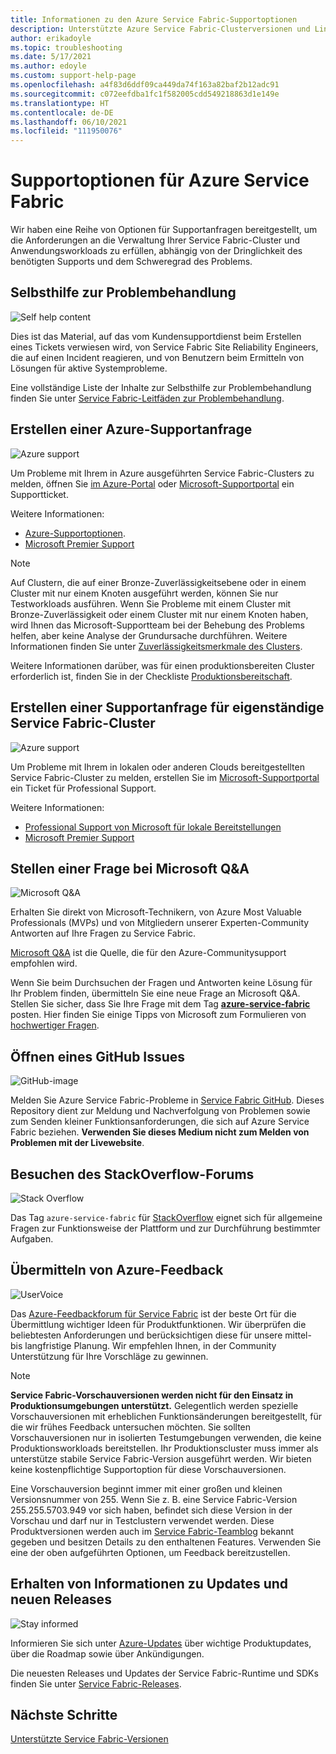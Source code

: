 ```yaml
---
title: Informationen zu den Azure Service Fabric-Supportoptionen
description: Unterstützte Azure Service Fabric-Clusterversionen und Links zu Dateisupporttickets
author: erikadoyle
ms.topic: troubleshooting
ms.date: 5/17/2021
ms.author: edoyle
ms.custom: support-help-page
ms.openlocfilehash: a4f83d6ddf09ca449da74f163a82baf2b12adc91
ms.sourcegitcommit: c072eefdba1fc1f582005cdd549218863d1e149e
ms.translationtype: HT
ms.contentlocale: de-DE
ms.lasthandoff: 06/10/2021
ms.locfileid: "111950076"
---
```

# <a name="azure-service-fabric-support-options"></a>Supportoptionen für Azure Service Fabric

Wir haben eine Reihe von Optionen für Supportanfragen bereitgestellt, um die Anforderungen an die Verwaltung Ihrer Service Fabric-Cluster und Anwendungsworkloads zu erfüllen, abhängig von der Dringlichkeit des benötigten Supports und dem Schweregrad des Problems.

## <a name="self-help-troubleshooting"></a>Selbsthilfe zur Problembehandlung
<div class='icon is-large'>
    <img alt='Self help content' src='./media/logos/doc-logo.png'>
</div>

Dies ist das Material, auf das vom Kundensupportdienst beim Erstellen eines Tickets verwiesen wird, von Service Fabric Site Reliability Engineers, die auf einen Incident reagieren, und von Benutzern beim Ermitteln von Lösungen für aktive Systemprobleme.

Eine vollständige Liste der Inhalte zur Selbsthilfe zur Problembehandlung finden Sie unter [Service Fabric-Leitfäden zur Problembehandlung](https://github.com/Azure/Service-Fabric-Troubleshooting-Guides).

## <a name="create-an-azure-support-request"></a>Erstellen einer Azure-Supportanfrage
<div class='icon is-large'>
    <img alt='Azure support' src='./media/logos/azure-logo.png'>
</div>

Um Probleme mit Ihrem in Azure ausgeführten Service Fabric-Clusters zu melden, öffnen Sie [im Azure-Portal](https://ms.portal.azure.com/#blade/Microsoft_Azure_Support/HelpAndSupportBlade/overview) oder [Microsoft-Supportportal](https://support.microsoft.com/oas/default.aspx?prid=16146) ein Supportticket.

Weitere Informationen:

- [Azure-Supportoptionen](https://azure.microsoft.com/support/plans/?b=16.44).
- [Microsoft Premier Support](https://support.microsoft.com/premier)

> [!Note]
> Auf Clustern, die auf einer Bronze-Zuverlässigkeitsebene oder in einem Cluster mit nur einem Knoten ausgeführt werden, können Sie nur Testworkloads ausführen. Wenn Sie Probleme mit einem Cluster mit Bronze-Zuverlässigkeit oder einem Cluster mit nur einem Knoten haben, wird Ihnen das Microsoft-Supportteam bei der Behebung des Problems helfen, aber keine Analyse der Grundursache durchführen. Weitere Informationen finden Sie unter [Zuverlässigkeitsmerkmale des Clusters](./service-fabric-cluster-capacity.md#reliability-characteristics-of-the-cluster).
>
> Weitere Informationen darüber, was für einen produktionsbereiten Cluster erforderlich ist, finden Sie in der Checkliste [Produktionsbereitschaft](./service-fabric-production-readiness-checklist.md).

<a id="getlivesitesupportonprem"></a>

## <a name="create-a-support-request-for-standalone-service-fabric-clusters"></a>Erstellen einer Supportanfrage für eigenständige Service Fabric-Cluster
<div class='icon is-large'>
    <img alt='Azure support' src='./media/logos/azure-logo.png'>
</div>

Um Probleme mit Ihrem in lokalen oder anderen Clouds bereitgestellten Service Fabric-Cluster zu melden, erstellen Sie im [Microsoft-Supportportal](https://portal.azure.com/#blade/Microsoft_Azure_Support/HelpAndSupportBlade/overview) ein Ticket für Professional Support.

Weitere Informationen:

- [Professional Support von Microsoft für lokale Bereitstellungen](https://support.microsoft.com/en-us/gp/offerprophone?wa=wsignin1.0)
- [Microsoft Premier Support](https://support.microsoft.com/en-us/premier)

## <a name="post-a-question-to-microsoft-qa"></a>Stellen einer Frage bei Microsoft Q&A
<div class='icon is-large'>
    <img alt='Microsoft Q&A' src='./media/logos/microsoft-logo.png'>
</div>   

Erhalten Sie direkt von Microsoft-Technikern, von Azure Most Valuable Professionals (MVPs) und von Mitgliedern unserer Experten-Community Antworten auf Ihre Fragen zu Service Fabric.

[Microsoft Q&A](/answers/topics/azure-service-fabric.html) ist die Quelle, die für den Azure-Communitysupport empfohlen wird.

Wenn Sie beim Durchsuchen der Fragen und Antworten keine Lösung für Ihr Problem finden, übermitteln Sie eine neue Frage an Microsoft Q&A. Stellen Sie sicher, dass Sie Ihre Frage mit dem Tag [**azure-service-fabric**](/answers/topics/azure-service-fabric.html) posten. Hier finden Sie einige Tipps von Microsoft zum Formulieren von [hochwertiger Fragen](/answers/articles/24951/how-to-write-a-quality-question.html).

## <a name="open-a-github-issue"></a>Öffnen eines GitHub Issues
<div class='icon is-large'>
    <img alt='GitHub-image' src='./media/logos/github-logo.png'>
</div>

Melden Sie Azure Service Fabric-Probleme in [Service Fabric GitHub](https://github.com/microsoft/service-fabric/issues). Dieses Repository dient zur Meldung und Nachverfolgung von Problemen sowie zum Senden kleiner Funktionsanforderungen, die sich auf Azure Service Fabric beziehen. **Verwenden Sie dieses Medium nicht zum Melden von Problemen mit der Livewebsite**.

## <a name="check-the-stackoverflow-forum"></a>Besuchen des StackOverflow-Forums
<div class='icon is-large'>
    <img alt='Stack Overflow' src='./media/logos/stack-overflow-logo.png'>
</div>

Das Tag `azure-service-fabric` für [StackOverflow][stackoverflow] eignet sich für allgemeine Fragen zur Funktionsweise der Plattform und zur Durchführung bestimmter Aufgaben.

## <a name="submit-feedback-on-azure-feedback"></a>Übermitteln von Azure-Feedback
<div class='icon is-large'>
    <img alt='UserVoice' src='./media/logos/azure-feedback-logo.png'>
</div>

Das [Azure-Feedbackforum für Service Fabric][uservoice-forum] ist der beste Ort für die Übermittlung wichtiger Ideen für Produktfunktionen. Wir überprüfen die beliebtesten Anforderungen und berücksichtigen diese für unsere mittel- bis langfristige Planung. Wir empfehlen Ihnen, in der Community Unterstützung für Ihre Vorschläge zu gewinnen.


> [!Note]
> **Service Fabric-Vorschauversionen werden nicht für den Einsatz in Produktionsumgebungen unterstützt.** Gelegentlich werden spezielle Vorschauversionen mit erheblichen Funktionsänderungen bereitgestellt, für die wir frühes Feedback untersuchen möchten. Sie sollten Vorschauversionen nur in isolierten Testumgebungen verwenden, die keine Produktionsworkloads bereitstellen. Ihr Produktionscluster muss immer als unterstütze stabile Service Fabric-Version ausgeführt werden. Wir bieten keine kostenpflichtige Supportoption für diese Vorschauversionen.
>
> Eine Vorschauversion beginnt immer mit einer großen und kleinen Versionsnummer von 255. Wenn Sie z. B. eine Service Fabric-Version 255.255.5703.949 vor sich haben, befindet sich diese Version in der Vorschau und darf nur in Testclustern verwendet werden. Diese Produktversionen werden auch im [Service Fabric-Teamblog](https://techcommunity.microsoft.com/t5/azure-service-fabric/bg-p/Service-Fabric) bekannt gegeben und besitzen Details zu den enthaltenen Features. Verwenden Sie eine der oben aufgeführten Optionen, um Feedback bereitzustellen.


## <a name="stay-informed-of-updates-and-new-releases"></a>Erhalten von Informationen zu Updates und neuen Releases

<div class='icon is-large'>
    <img alt='Stay informed' src='./media/logos/updates-logo.png'>
</div>

Informieren Sie sich unter [Azure-Updates](https://azure.microsoft.com/updates/?product=service-fabric) über wichtige Produktupdates, über die Roadmap sowie über Ankündigungen.

Die neuesten Releases und Updates der Service Fabric-Runtime und SDKs finden Sie unter [Service Fabric-Releases](release-notes.md).



## <a name="next-steps"></a>Nächste Schritte

[Unterstützte Service Fabric-Versionen](service-fabric-versions.md)

<!--references-->
[Microsoft Q&A question page]: /answers/topics/azure-service-fabric.html
[stackoverflow]: https://stackoverflow.com/questions/tagged/azure-service-fabric
[uservoice-forum]: https://feedback.azure.com/forums/293901-service-fabric
[acom-docs]: ./index.yml
[sample-repos]: /samples/browse/?products=azure